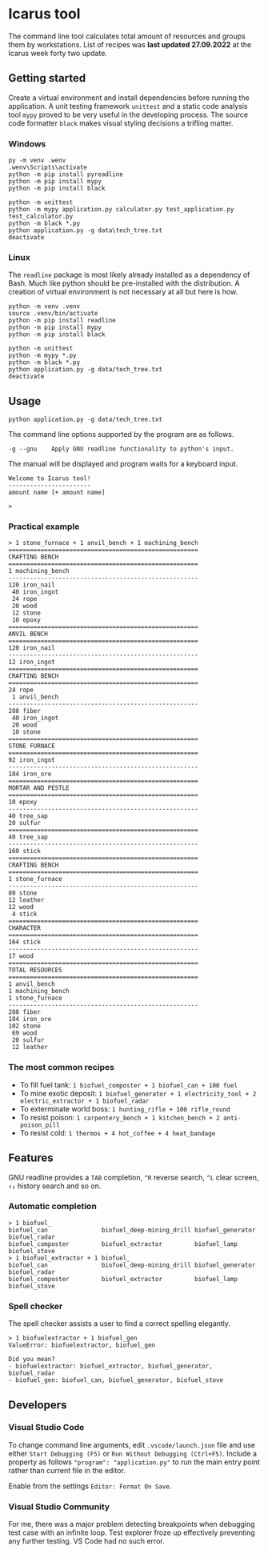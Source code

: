 # Icarus tool

The command line tool calculates total amount of resources and groups them by workstations. List of recipes was **last updated 27.09.2022** at the Icarus week forty two update.

## Getting started

Create a virtual environment and install dependencies before running the application.
A unit testing framework `unittest` and a static code analysis tool `mypy` proved to be very useful in the developing process. The source code formatter `black` makes visual styling decisions a trifling matter.

### Windows

```
py -m venv .wenv
.wenv\Scripts\activate
python -m pip install pyreadline
python -m pip install mypy
python -m pip install black

python -m unittest
python -m mypy application.py calculator.py test_application.py test_calculator.py
python -m black *.py
python application.py -g data\tech_tree.txt
deactivate
```

### Linux

The `readline` package is most likely already installed as a dependency of Bash. Much like python should be pre-installed with the distribution. A creation of virtual environment is not necessary at all but here is how.

```
python -m venv .venv
source .venv/bin/activate
python -m pip install readline
python -m pip install mypy
python -m pip install black

python -m unittest
python -m mypy *.py
python -m black *.py
python application.py -g data/tech_tree.txt
deactivate
```

## Usage

```
python application.py -g data/tech_tree.txt
```

The command line options supported by the program are as follows.

```
-g --gnu    Apply GNU readline functionality to python's input.
```

The manual will be displayed and program waits for a keyboard input.

```
Welcome to Icarus tool!
-----------------------
amount name [+ amount name]

> 
```

### Practical example

```
> 1 stone_furnace + 1 anvil_bench + 1 machining_bench
=====================================================
CRAFTING BENCH
=====================================================
1 machining_bench
-----------------------------------------------------
120 iron_nail
 40 iron_ingot
 24 rope
 20 wood
 12 stone
 10 epoxy
=====================================================
ANVIL BENCH
=====================================================
120 iron_nail
-----------------------------------------------------
12 iron_ingot
=====================================================
CRAFTING BENCH
=====================================================
24 rope
 1 anvil_bench
-----------------------------------------------------
288 fiber
 40 iron_ingot
 20 wood
 10 stone
=====================================================
STONE FURNACE
=====================================================
92 iron_ingot
-----------------------------------------------------
184 iron_ore
=====================================================
MORTAR AND PESTLE
=====================================================
10 epoxy
-----------------------------------------------------
40 tree_sap
20 sulfur
=====================================================
40 tree_sap
-----------------------------------------------------
160 stick
=====================================================
CRAFTING BENCH
=====================================================
1 stone_furnace
-----------------------------------------------------
80 stone
12 leather
12 wood
 4 stick
=====================================================
CHARACTER
=====================================================
164 stick
-----------------------------------------------------
17 wood
=====================================================
TOTAL RESOURCES
=====================================================
1 anvil_bench
1 machining_bench
1 stone_furnace
-----------------------------------------------------
288 fiber
184 iron_ore
102 stone
 69 wood
 20 sulfur
 12 leather
```

### The most common recipes

- To fill fuel tank: `1 biofuel_composter + 1 biofuel_can + 100 fuel`
- To mine exotic deposit: `1 biofuel_generator + 1 electricity_tool + 2 electric_extractor + 1 biofuel_radar`
- To exterminate world boss: `1 hunting_rifle + 100 rifle_round`
- To resist poison: `1 carpentery_bench + 1 kitchen_bench + 2 anti-poison_pill`
- To resist cold: `1 thermos + 4 hot_coffee + 4 heat_bandage`

## Features

GNU readline provides a `TAB` completion, `^R` reverse search, `^L` clear screen, `↑↓` history search and so on.

### Automatic completion

```
> 1 biofuel_
biofuel_can               biofuel_deep-mining_drill biofuel_generator         biofuel_radar
biofuel_composter         biofuel_extractor         biofuel_lamp              biofuel_stove
> 1 biofuel_extractor + 1 biofuel_
biofuel_can               biofuel_deep-mining_drill biofuel_generator         biofuel_radar
biofuel_composter         biofuel_extractor         biofuel_lamp              biofuel_stove
```

### Spell checker

The spell checker assists a user to find a correct spelling elegantly.

```
> 1 biofuelextractor + 1 biofuel_gen
ValueError: biofuelextractor, biofuel_gen

Did you mean?
- biofuelextractor: biofuel_extractor, biofuel_generator, biofuel_radar
- biofuel_gen: biofuel_can, biofuel_generator, biofuel_stove
```

## Developers

### Visual Studio Code

To change command line arguments, edit `.vscode/launch.json` file and use either `Start Debugging (F5)` or `Run Without Debugging (Ctrl+F5)`. Include a property as follows `"program": "application.py"` to run the main entry point rather than current file in the editor.

Enable from the settings `Editor: Format On Save`.

### Visual Studio Community

For me, there was a major problem detecting breakpoints when debugging test case with an infinite loop. Test explorer froze up effectively preventing any further testing. VS Code had no such error.
